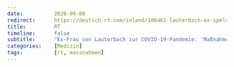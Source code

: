 ```yaml
---
date:          2020-09-08
redirect:      https://deutsch.rt.com/inland/106402-lauterbach-ex-spelsberg-zur-corona/
title:         RT
timeline:      false
subtitle:      "Ex-Frau von Lauterbach zur COVID-19-Pandemie: 'Maßnahmen können sofort beendet werden'"
categories:    [Medizin]
tags:          [rt, massnahmen]
---
```

